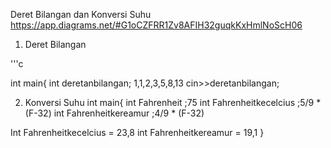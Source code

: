 Deret Bilangan dan Konversi Suhu
https://app.diagrams.net/#G1oCZFRR1Zv8AFIH32guqkKxHmlNoScH06

1. Deret Bilangan

'''c

int main{
int deretanbilangan; 1,1,2,3,5,8,13
cin>>deretanbilangan;
  
  2. Konversi Suhu
  int main{
  int Fahrenheit ;75
  int Fahrenheitkecelcius ;5/9 * (F-32)
  int Fahrenheitkereamur ;4/9 * (F-32)
  
  Int Fahrenheitkecelcius = 23,8
  int Fahrenheitkereamur = 19,1
  }
